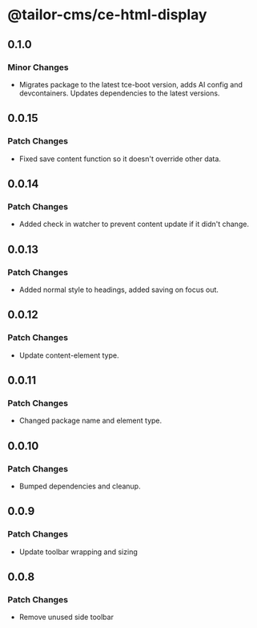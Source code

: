 # @tailor-cms/ce-html-display

## 0.1.0

### Minor Changes

- Migrates package to the latest tce-boot version, adds AI config and devcontainers. Updates dependencies to the latest versions.

## 0.0.15

### Patch Changes

- Fixed save content function so it doesn't override other data.

## 0.0.14

### Patch Changes

- Added check in watcher to prevent content update if it didn't change.

## 0.0.13

### Patch Changes

- Added normal style to headings, added saving on focus out.

## 0.0.12

### Patch Changes

- Update content-element type.

## 0.0.11

### Patch Changes

- Changed package name and element type.

## 0.0.10

### Patch Changes

- Bumped dependencies and cleanup.

## 0.0.9

### Patch Changes

- Update toolbar wrapping and sizing

## 0.0.8

### Patch Changes

- Remove unused side toolbar
